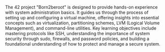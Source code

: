 The 42 project "Born2beroot" is designed to provide hands-on experience with system administration basics. It guides us through the process of setting up and configuring a virtual machine, offering insights into essential concepts such as virtualization, partitioning schemes, LVM (Logical Volume Management), and command-line utilities. Key learning objectives include mastering protocols like SSH, understanding the importance of system security through sudo, firewalls, and password policies, and building a foundational understanding of how to protect and manage a secure system.
